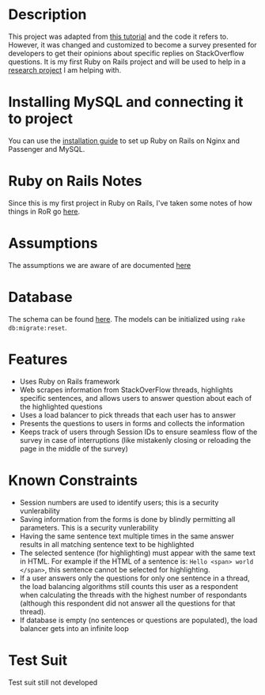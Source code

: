 # Description
This project was adapted from [this tutorial](https://iridakos.com/tutorials/2013/12/07/creating-a-simple-todo-part-1.html) and the code it refers to. However, it was changed and customized to become a survey presented for developers to get their opinions about specific replies on StackOverflow questions. It is my first Ruby on Rails project and will be used to help in a [research project](https://sarahnadi.org/smr/lib-use/) I am helping with.

# Installing MySQL and connecting it to project
You can use the [installation guide](https://github.com/samasri/DevelopersSurvey/wiki/Installation-Guide) to set up Ruby on Rails on Nginx and Passenger and MySQL.

# Ruby on Rails Notes
Since this is my first project in Ruby on Rails, I've taken some notes of how things in RoR go [here](https://github.com/samasri/DevelopersSurvey/blob/master/doc/RubyOnRailsNotes.md).

# Assumptions
The assumptions we are aware of are documented [here](https://github.com/samasri/DevelopersSurvey/blob/master/doc/Assumptions.md)

# Database
The schema can be found [here](https://github.com/samasri/DevelopersSurvey/blob/master/doc/Database.png). The models can be initialized using `rake db:migrate:reset`.

# Features
* Uses Ruby on Rails framework
* Web scrapes information from StackOverFlow threads, highlights specific sentences, and allows users to answer question about each of the highlighted questions
* Uses a load balancer to pick threads that each user has to answer
* Presents the questions to users in forms and collects the information
* Keeps track of users through Session IDs to ensure seamless flow of the survey in case of interruptions (like mistakenly closing or reloading the page in the middle of the survey)

# Known Constraints
* Session numbers are used to identify users; this is a security vunlerability
* Saving information from the forms is done by blindly permitting all parameters. This is a security vunlerability
* Having the same sentence text multiple times in the same answer results in all matching sentence text to be highlighted
* The selected sentence (for highlighting) must appear with the same text in HTML. For example if the HTML of a sentence is: `Hello <span> world </span>`, this sentence cannot be selected for highlighting.
* If a user answers only the questions for only one sentence in a thread, the load balancing algorithms still counts this user as a respondent when calculating the threads with the highest number of respondants (although this respondent did not answer all the questions for that thread).
* If database is empty (no sentences or questions are populated), the load balancer gets into an infinite loop

# Test Suit
Test suit still not developed
